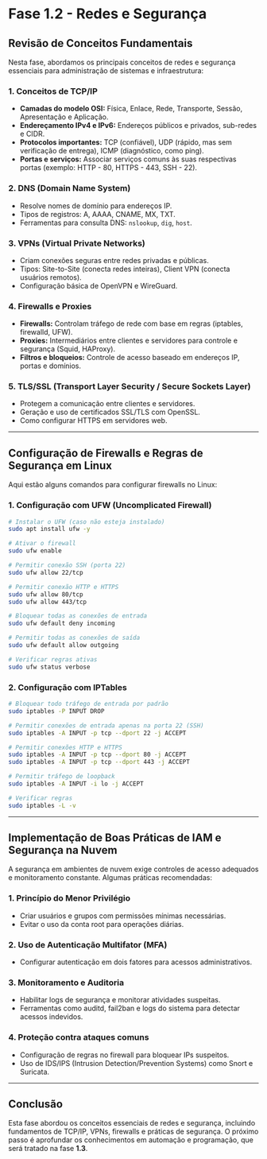 # Fase 1.2 - Redes e Segurança

## Revisão de Conceitos Fundamentais
Nesta fase, abordamos os principais conceitos de redes e segurança essenciais para administração de sistemas e infraestrutura:

### **1. Conceitos de TCP/IP**
- **Camadas do modelo OSI:** Física, Enlace, Rede, Transporte, Sessão, Apresentação e Aplicação.
- **Endereçamento IPv4 e IPv6:** Endereços públicos e privados, sub-redes e CIDR.
- **Protocolos importantes:** TCP (confiável), UDP (rápido, mas sem verificação de entrega), ICMP (diagnóstico, como ping).
- **Portas e serviços:** Associar serviços comuns às suas respectivas portas (exemplo: HTTP - 80, HTTPS - 443, SSH - 22).

### **2. DNS (Domain Name System)**
- Resolve nomes de domínio para endereços IP.
- Tipos de registros: A, AAAA, CNAME, MX, TXT.
- Ferramentas para consulta DNS: `nslookup`, `dig`, `host`.

### **3. VPNs (Virtual Private Networks)**
- Criam conexões seguras entre redes privadas e públicas.
- Tipos: Site-to-Site (conecta redes inteiras), Client VPN (conecta usuários remotos).
- Configuração básica de OpenVPN e WireGuard.

### **4. Firewalls e Proxies**
- **Firewalls:** Controlam tráfego de rede com base em regras (iptables, firewalld, UFW).
- **Proxies:** Intermediários entre clientes e servidores para controle e segurança (Squid, HAProxy).
- **Filtros e bloqueios:** Controle de acesso baseado em endereços IP, portas e domínios.

### **5. TLS/SSL (Transport Layer Security / Secure Sockets Layer)**
- Protegem a comunicação entre clientes e servidores.
- Geração e uso de certificados SSL/TLS com OpenSSL.
- Como configurar HTTPS em servidores web.

---
## Configuração de Firewalls e Regras de Segurança em Linux

Aqui estão alguns comandos para configurar firewalls no Linux:

### **1. Configuração com UFW (Uncomplicated Firewall)**
```sh
# Instalar o UFW (caso não esteja instalado)
sudo apt install ufw -y

# Ativar o firewall
sudo ufw enable

# Permitir conexão SSH (porta 22)
sudo ufw allow 22/tcp

# Permitir conexão HTTP e HTTPS
sudo ufw allow 80/tcp
sudo ufw allow 443/tcp

# Bloquear todas as conexões de entrada
sudo ufw default deny incoming

# Permitir todas as conexões de saída
sudo ufw default allow outgoing

# Verificar regras ativas
sudo ufw status verbose
```

### **2. Configuração com IPTables**
```sh
# Bloquear todo tráfego de entrada por padrão
sudo iptables -P INPUT DROP

# Permitir conexões de entrada apenas na porta 22 (SSH)
sudo iptables -A INPUT -p tcp --dport 22 -j ACCEPT

# Permitir conexões HTTP e HTTPS
sudo iptables -A INPUT -p tcp --dport 80 -j ACCEPT
sudo iptables -A INPUT -p tcp --dport 443 -j ACCEPT

# Permitir tráfego de loopback
sudo iptables -A INPUT -i lo -j ACCEPT

# Verificar regras
sudo iptables -L -v
```

---
## Implementação de Boas Práticas de IAM e Segurança na Nuvem
A segurança em ambientes de nuvem exige controles de acesso adequados e monitoramento constante. Algumas práticas recomendadas:

### **1. Princípio do Menor Privilégio**
- Criar usuários e grupos com permissões mínimas necessárias.
- Evitar o uso da conta root para operações diárias.

### **2. Uso de Autenticação Multifator (MFA)**
- Configurar autenticação em dois fatores para acessos administrativos.

### **3. Monitoramento e Auditoria**
- Habilitar logs de segurança e monitorar atividades suspeitas.
- Ferramentas como auditd, fail2ban e logs do sistema para detectar acessos indevidos.

### **4. Proteção contra ataques comuns**
- Configuração de regras no firewall para bloquear IPs suspeitos.
- Uso de IDS/IPS (Intrusion Detection/Prevention Systems) como Snort e Suricata.

---
## **Conclusão**
Esta fase abordou os conceitos essenciais de redes e segurança, incluindo fundamentos de TCP/IP, VPNs, firewalls e práticas de segurança. O próximo passo é aprofundar os conhecimentos em automação e programação, que será tratado na fase **1.3**.

